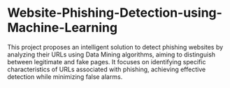 # Website-Phishing-Detection-using-Machine-Learning
This project proposes an intelligent solution to detect phishing websites by analyzing their URLs using Data Mining algorithms, aiming to distinguish between legitimate and fake pages. It focuses on identifying specific characteristics of URLs associated with phishing, achieving effective detection while minimizing false alarms.
